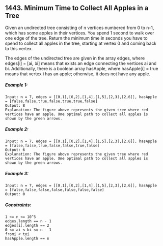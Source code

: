 ﻿## 1443. Minimum Time to Collect All Apples in a Tree

Given an undirected tree consisting of n vertices numbered from 0 to n-1, which has some apples in their vertices. You spend 1 second to walk over one edge of the tree. Return the minimum time in seconds you have to spend to collect all apples in the tree, starting at vertex 0 and coming back to this vertex.

The edges of the undirected tree are given in the array edges, where edges[i] = [ai, bi] means that exists an edge connecting the vertices ai and bi. Additionally, there is a boolean array hasApple, where hasApple[i] = true means that vertex i has an apple; otherwise, it does not have any apple.

##### Example 1:

    Input: n = 7, edges = [[0,1],[0,2],[1,4],[1,5],[2,3],[2,6]], hasApple = [false,false,true,false,true,true,false]
    Output: 8
    Explanation: The figure above represents the given tree where red vertices have an apple. One optimal path to collect all apples is shown by the green arrows.  

##### Example 2:

    Input: n = 7, edges = [[0,1],[0,2],[1,4],[1,5],[2,3],[2,6]], hasApple = [false,false,true,false,false,true,false]
    Output: 6
    Explanation: The figure above represents the given tree where red vertices have an apple. One optimal path to collect all apples is shown by the green arrows.  

##### Example 3:

    Input: n = 7, edges = [[0,1],[0,2],[1,4],[1,5],[2,3],[2,6]], hasApple = [false,false,false,false,false,false,false]
    Output: 0

##### Constraints:

    1 <= n <= 10^5
    edges.length == n - 1
    edges[i].length == 2
    0 <= ai < bi <= n - 1
    fromi < toi
    hasApple.length == n